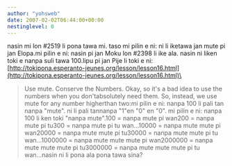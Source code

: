```yaml
---
author: "yohsweb"
date: 2007-02-02T06:44:00+00:00
nestinglevel: 0
---
```

nasin mi lon #2519 li pona tawa mi. taso mi pilin e ni: ni li iketawa jan mute pi jan Elopa.mi pilin e ni: nasin pi jan Moku lon #2398 li ike ala. nasin ni liken toki e nanpa suli tawa 100.lipu pi jan Pije li toki e ni:[http://tokipona.esperanto-jeunes.org/lesson/lesson16.html](http://tokipona.esperanto-jeunes.org/lesson/lesson16.html)\
> Use mute. Conserve the Numbers.
>Okay, so it's a bad idea to use the numbers when you don'tabsolutely need them. So, instead, we use mute for any number higherthan two:mi pilin e ni: nanpa 100 li pali tan nanpa "mute". ni li pali tannanpa "1"en "0" en "0". mi pilin e ni: nanpa 100 li ken toki "nanpa mute".100 = nanpa mute pi wan200 = nanpa mute pi tu300 = nanpa mute pi tu wan...10000 = nanpa mute mute pi wan20000 = nanpa mute mute pi tu30000 = nanpa mute mute pi tu wan...1000000 = nanpa mute mute mute pi wan2000000 = nanpa mute mute mute pi tu3000000 = nanpa mute mute mute pi tu wan...nasin ni li pona ala pona tawa sina?